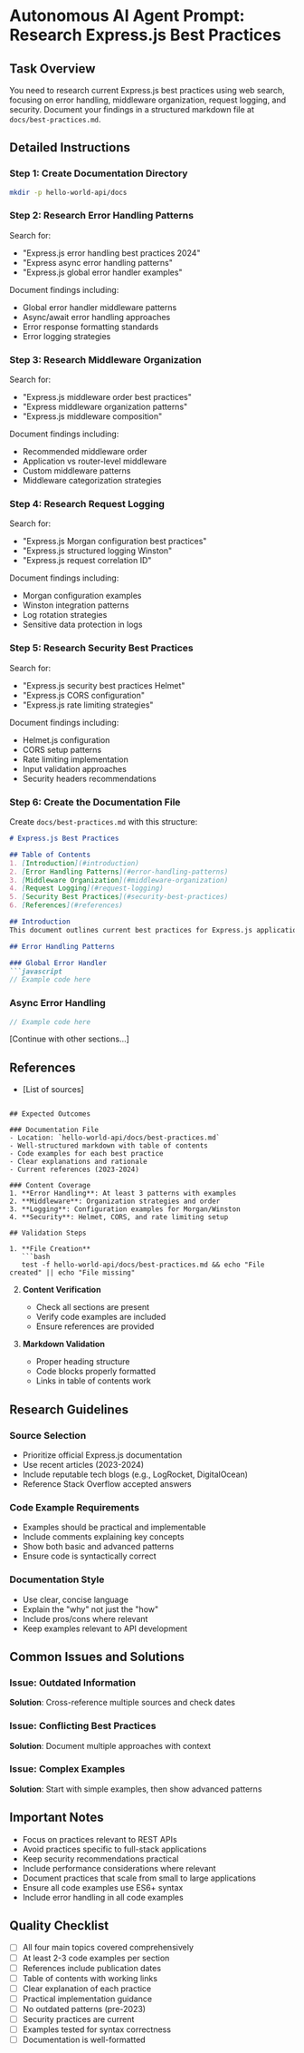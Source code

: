 # Autonomous AI Agent Prompt: Research Express.js Best Practices

## Task Overview
You need to research current Express.js best practices using web search, focusing on error handling, middleware organization, request logging, and security. Document your findings in a structured markdown file at `docs/best-practices.md`.

## Detailed Instructions

### Step 1: Create Documentation Directory
```bash
mkdir -p hello-world-api/docs
```

### Step 2: Research Error Handling Patterns
Search for:
- "Express.js error handling best practices 2024"
- "Express async error handling patterns"
- "Express.js global error handler examples"

Document findings including:
- Global error handler middleware patterns
- Async/await error handling approaches
- Error response formatting standards
- Error logging strategies

### Step 3: Research Middleware Organization
Search for:
- "Express.js middleware order best practices"
- "Express middleware organization patterns"
- "Express.js middleware composition"

Document findings including:
- Recommended middleware order
- Application vs router-level middleware
- Custom middleware patterns
- Middleware categorization strategies

### Step 4: Research Request Logging
Search for:
- "Express.js Morgan configuration best practices"
- "Express.js structured logging Winston"
- "Express.js request correlation ID"

Document findings including:
- Morgan configuration examples
- Winston integration patterns
- Log rotation strategies
- Sensitive data protection in logs

### Step 5: Research Security Best Practices
Search for:
- "Express.js security best practices Helmet"
- "Express.js CORS configuration"
- "Express.js rate limiting strategies"

Document findings including:
- Helmet.js configuration
- CORS setup patterns
- Rate limiting implementation
- Input validation approaches
- Security headers recommendations

### Step 6: Create the Documentation File
Create `docs/best-practices.md` with this structure:

```markdown
# Express.js Best Practices

## Table of Contents
1. [Introduction](#introduction)
2. [Error Handling Patterns](#error-handling-patterns)
3. [Middleware Organization](#middleware-organization)
4. [Request Logging](#request-logging)
5. [Security Best Practices](#security-best-practices)
6. [References](#references)

## Introduction
This document outlines current best practices for Express.js applications based on industry standards and community recommendations as of 2024.

## Error Handling Patterns

### Global Error Handler
```javascript
// Example code here
```

### Async Error Handling
```javascript
// Example code here
```

[Continue with other sections...]

## References
- [List of sources]
```

## Expected Outcomes

### Documentation File
- Location: `hello-world-api/docs/best-practices.md`
- Well-structured markdown with table of contents
- Code examples for each best practice
- Clear explanations and rationale
- Current references (2023-2024)

### Content Coverage
1. **Error Handling**: At least 3 patterns with examples
2. **Middleware**: Organization strategies and order
3. **Logging**: Configuration examples for Morgan/Winston
4. **Security**: Helmet, CORS, and rate limiting setup

## Validation Steps

1. **File Creation**
   ```bash
   test -f hello-world-api/docs/best-practices.md && echo "File created" || echo "File missing"
   ```

2. **Content Verification**
   - Check all sections are present
   - Verify code examples are included
   - Ensure references are provided

3. **Markdown Validation**
   - Proper heading structure
   - Code blocks properly formatted
   - Links in table of contents work

## Research Guidelines

### Source Selection
- Prioritize official Express.js documentation
- Use recent articles (2023-2024)
- Include reputable tech blogs (e.g., LogRocket, DigitalOcean)
- Reference Stack Overflow accepted answers

### Code Example Requirements
- Examples should be practical and implementable
- Include comments explaining key concepts
- Show both basic and advanced patterns
- Ensure code is syntactically correct

### Documentation Style
- Use clear, concise language
- Explain the "why" not just the "how"
- Include pros/cons where relevant
- Keep examples relevant to API development

## Common Issues and Solutions

### Issue: Outdated Information
**Solution**: Cross-reference multiple sources and check dates

### Issue: Conflicting Best Practices
**Solution**: Document multiple approaches with context

### Issue: Complex Examples
**Solution**: Start with simple examples, then show advanced patterns

## Important Notes

- Focus on practices relevant to REST APIs
- Avoid practices specific to full-stack applications
- Keep security recommendations practical
- Include performance considerations where relevant
- Document practices that scale from small to large applications
- Ensure all code examples use ES6+ syntax
- Include error handling in all code examples

## Quality Checklist

- [ ] All four main topics covered comprehensively
- [ ] At least 2-3 code examples per section
- [ ] References include publication dates
- [ ] Table of contents with working links
- [ ] Clear explanation of each practice
- [ ] Practical implementation guidance
- [ ] No outdated patterns (pre-2023)
- [ ] Security practices are current
- [ ] Examples tested for syntax correctness
- [ ] Documentation is well-formatted